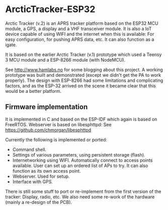 # ArcticTracker-ESP32

Arctic Tracker (v.2) is an APRS tracker platform based on the ESP32
MCU module, a GPS, a display and a VHF transceiver module. 
It is also a IoT device capable of using WIFI and the 
internet when this is available: For easy configuration, for
pushing APRS data, etc. It can also function as a igate. 

It is based on the earlier Arctic Tracker (v.1) prototype which 
used a Teensy 3 MCU module and a ESP-8266 module (with NodeMCU). 

See http://www.hamlabs.no for some blogging about this project. 
A working prototype was built and demonstrated (except we didn't get 
the PA to work properly). The design with ESP-8266 had some 
limitations and complicating factors, and as the ESP-32 arrived 
on the scene it became clear that this would be a better platform. 

## Firmware implementation

It is implemented in C and based on the ESP-IDF which 
again is based on FreeRTOS. Webserver is based on libesphttpd: 
See https://github.com/chmorgan/libesphttpd

Currently the following is implemented or ported: 

* Command shell. 
* Settings of various parameters, using persistent storage (flash). 
* Internetworking using WIFI. Automatically connect to access points available. User can set up an ordered list of APs to try. It can also function as its own access point. 
* Webserver. Used for setup. 
* Interface with GPS. 

There is still some stuff to port or re-implement from the first version of the tracker: Display, radio, etc. 
We also need some re-work of the hardware (mainly a re-design of the PCB). 




